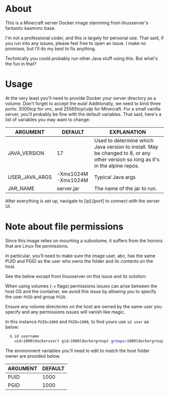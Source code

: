 # About

This is a Minecraft server Docker image stemming from linuxserver's fantastic kasmvnc base.

I'm not a professional coder, and this is largely for personal use.
That said, if you run into any issues, please feel free to open an issue. I make no promises, but I'll do my best to fix anything.

Technically you could probably run other Java stuff using this. But what's the fun in that?

# Usage

At the very least you'll need to provide Docker your server directory as a volume. Don't forget to accept the eula!
Additionally, we need to bind three ports: 3000tcp for vnc, and 25565tcp/udp for Minecraft.
For a small vanilla server, you'll probably be fine with the default variables. That said, here's a list of variables you may want to change:

| ARGUMENT | DEFAULT | EXPLANATION |
| -------- | ------- | ----------- |
| JAVA_VERSION | 17 | Used to determine which Java version to install. May be changed to 8, or any other version so long as it's in the alpine repos. |
| USER_JAVA_ARGS | -Xms1024M -Xmx1024M | Typical Java args |
| JAR_NAME | server.jar | The name of the jar to run. |

After everything is set up, navigate to [ip]:[port] to connect with the server UI. 

# Note about file permissions

Since this image relies on mounting a subvolume, it suffers from the horrors that are Linux file permissions.

In particular, you'll need to make sure the image user, abc, has the same PUID and PGID as the user who owns the folder and its contents on the host.

See the below except from linuxserver on this issue and its solution:

When using volumes (`-v` flags) permissions issues can arise between the host OS and the container, we avoid this issue by allowing you to specify the user `PUID` and group `PGID`.

Ensure any volume directories on the host are owned by the same user you specify and any permissions issues will vanish like magic.

In this instance `PUID=1000` and `PGID=1000`, to find yours use `id user` as below:

```bash
  $ id username
    uid=1000(dockeruser) gid=1000(dockergroup) groups=1000(dockergroup)
```


The environment variables you'll need to edit to match the host folder owner are provided below.

| ARGUMENT | DEFAULT |
| -------- | ------- |
| PUID | 1000 |
| PGID | 1000 |

